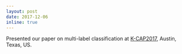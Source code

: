 ```yaml
---
layout: post
date: 2017-12-06
inline: true
---
```


Presented our paper on multi-label classification at [K-CAP2017](https://k-cap2017.org/), Austin, Texas, US.
